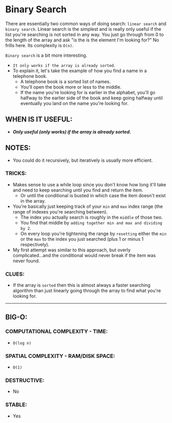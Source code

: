 # Binary Search

There are essentially two common ways of doing search: `linear search` and `binary search`. Linear search is the simplest and is really only useful if the list you're searching is not sorted in any way. You just go through from 0 to the length of the array and ask "is the is the element I'm looking for?" No frills here. Its complexity is `O(n)`.

`Binary search` is a bit more interesting.

- `It only works if the array is already sorted`.
- To explain it, let's take the example of how you find a name in a telephone book.
  - A telephone book is a sorted list of names.
  - You'll open the book more or less to the middle.
  - If the name you're looking for is earlier in the alphabet, you'll go halfway to the earlier side of the book and keep going halfway until eventually you land on the name you're looking for.

## WHEN IS IT USEFUL:

- **_Only useful (only works) if the array is already sorted._**

## NOTES:

- You could do it recursively, but iteratively is usually more efficient.

### TRICKS:

- Makes sense to use a while loop since you don't know how long it'll take and need to keep searching until you find and return the item.
  - Or until the conditional is busted in which case the item doesn't exist in the array.
- You're basically just keeping track of your `min` and `max` index range (the range of indexes you're searching between).
  - The index you actually search is roughly in the `middle` of those two.
  - You find that middle by `adding together min and max and dividing by 2`.
  - On every loop you're tightening the range by `resetting` either the `min` or the `max` to the index you just searched (plus 1 or minus 1 respectively).
- My first attempt was similar to this approach, but overly complicated...and the conditional would never break if the item was never found.

### CLUES:

- If the array is `sorted` then this is almost always a faster searching algorithm than just linearly going through the array to find what you're looking for.

---

## BIG-O:

### COMPUTATIONAL COMPLEXITY - TIME:

- `O(log n)`

### SPATIAL COMPLEXITY - RAM/DISK SPACE:

- `O(1)`

### DESTRUCTIVE:

- No

### STABLE:

- Yes
